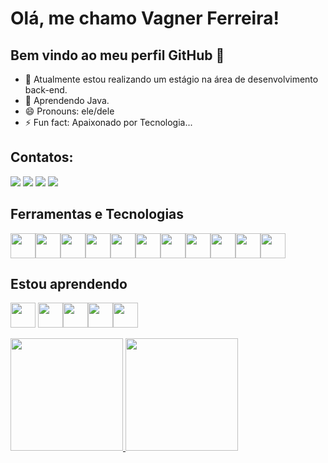 # Olá, me chamo Vagner Ferreira! 
## Bem vindo ao meu perfil GitHub 👋

- 🔭 Atualmente estou realizando um estágio na área de desenvolvimento back-end.
- 🌱 Aprendendo Java.
- 😄 Pronouns: ele/dele
- ⚡ Fun fact: Apaixonado por Tecnologia...
## Contatos:

<div>
<a href="https://www.instagram.com/flj_vagner/" target="_blank"><img loading="lazy" src="https://img.shields.io/badge/-Instagram-%23E4405F?style=for-the-badge&logo=instagram&logoColor=white" target="_blank"></a>
<a href="https://www.twitch.tv/vagnerflj" target="_blank"><img loading="lazy" src="https://img.shields.io/badge/Twitch-9146FF?style=for-the-badge&logo=twitch&logoColor=white" target="_blank"></a>
<a href = "mailto:euvagnerferreira@gmail.com"><img loading="lazy" src="https://img.shields.io/badge/Gmail-D14836?style=for-the-badge&logo=gmail&logoColor=white" target="_blank"></a>
<a href="https://www.linkedin.com/in/vagner-ferreira-49452b278/" target="_blank"><img loading="lazy" src="https://img.shields.io/badge/-LinkedIn-%230077B5?style=for-the-badge&logo=linkedin&logoColor=white" target="_blank"></a>   
</div>

## Ferramentas e Tecnologias

<img loading="lazy" src="https://cdn.jsdelivr.net/gh/devicons/devicon/icons/git/git-original.svg" width="40" height="40"/><img src="https://cdn.jsdelivr.net/gh/devicons/devicon@latest/icons/html5/html5-original-wordmark.svg" width="40" height="40"/><img src="https://cdn.jsdelivr.net/gh/devicons/devicon@latest/icons/css3/css3-original-wordmark.svg" width="40" height="40"/><img src="https://cdn.jsdelivr.net/gh/devicons/devicon@latest/icons/php/php-original.svg"  width="40" height="40"/><img src="https://cdn.jsdelivr.net/gh/devicons/devicon@latest/icons/apache/apache-original.svg" width="40" height="40"/><img src="https://cdn.jsdelivr.net/gh/devicons/devicon@latest/icons/python/python-original.svg" width="40" height="40"/><img src="https://cdn.jsdelivr.net/gh/devicons/devicon@latest/icons/intellij/intellij-original.svg" width="40" height="40"/><img src="https://cdn.jsdelivr.net/gh/devicons/devicon@latest/icons/java/java-original.svg" width="40" height="40"/><img src="https://cdn.jsdelivr.net/gh/devicons/devicon@latest/icons/mysql/mysql-original-wordmark.svg" width="40" height="40"/><img src="https://cdn.jsdelivr.net/gh/devicons/devicon@latest/icons/gradle/gradle-original.svg" width="40" height="40"/><img src="https://cdn.jsdelivr.net/gh/devicons/devicon@latest/icons/eclipse/eclipse-original.svg" width="40" height="40"/>

## Estou aprendendo

<img loading="lazy" src="https://cdn.jsdelivr.net/gh/devicons/devicon/icons/java/java-original.svg" width="40" height="40"/> <img loading="lazy" src="https://cdn.jsdelivr.net/gh/devicons/devicon/icons/linux/linux-original.svg" width="40" height="40"/><img src="https://cdn.jsdelivr.net/gh/devicons/devicon@latest/icons/spring/spring-original.svg" width="40" height="40"/><img src="https://cdn.jsdelivr.net/gh/devicons/devicon@latest/icons/docker/docker-original.svg" width="40" height="40"/><img src="https://cdn.jsdelivr.net/gh/devicons/devicon@latest/icons/gitlab/gitlab-original.svg" width="40" height="40"/>

<div>
<a href="https://github.com/vagnerflj">
<img height="180em" src="https://github-readme-stats.vercel.app/api/top-langs/?username=vagnerflj&layout=compact&langs_count=7&theme=dracula"/>
<img height="180em" src="https://github-readme-stats.vercel.app/api?username=vagnerflj&show_icons=true&theme=dracula&include_all_commits=true&count_private=true"/>
</div>
